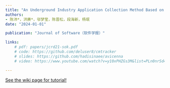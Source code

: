 ```yaml
---
title: "An Underground Industry Application Collection Method Based on Flow Analysis（一种基于突变流量的在野黑产应用采集方法）"
authors:
- 陈沛*，洪赓*，邬梦莹，陈晋松，段海新，杨珉
date: "2024-01-01"

publication: "Journal of Software（软件学报）"

links:
    # pdf: papers/jcrd21-sok.pdf
    # code: https://github.com/deluser8/cmtracker
    # slides: https://github.com/hadisinaee/avicenna
    # video: https://www.youtube.com/watch?v=y10xPHZGs3M&list=PLn0nrSd4xjjbyUeai0oevMrT8_IwnBo4R

---
```



[See the wiki page for tutorial!](https://github.com/hadisinaee/avicenna/wiki)

